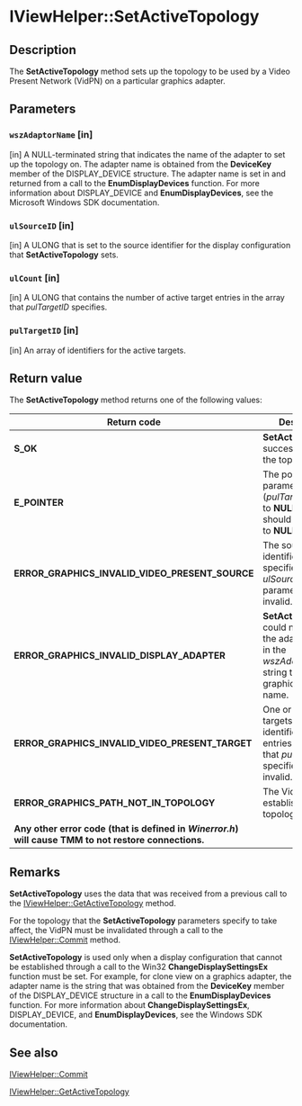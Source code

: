 # IViewHelper::SetActiveTopology

## Description

The **SetActiveTopology** method sets up the topology to be used by a Video Present Network (VidPN) on a particular graphics adapter.

## Parameters

### `wszAdaptorName` [in]

[in] A NULL-terminated string that indicates the name of the adapter to set up the topology on. The adapter name is obtained from the **DeviceKey** member of the DISPLAY_DEVICE structure. The adapter name is set in and returned from a call to the **EnumDisplayDevices** function. For more information about DISPLAY_DEVICE and **EnumDisplayDevices**, see the Microsoft Windows SDK documentation.

### `ulSourceID` [in]

[in] A ULONG that is set to the source identifier for the display configuration that **SetActiveTopology** sets.

### `ulCount` [in]

[in] A ULONG that contains the number of active target entries in the array that *pulTargetID* specifies.

### `pulTargetID` [in]

[in] An array of identifiers for the active targets.

## Return value

The **SetActiveTopology** method returns one of the following values:

| Return code | Description |
| --- | --- |
| **S_OK** | **SetActiveTopology** successfully set up the topology. |
| **E_POINTER** | The pointer parameter (*pulTargetID*) is set to **NULL** when it should not be set to **NULL**. |
| **ERROR_GRAPHICS_INVALID_VIDEO_PRESENT_SOURCE** | The source identifier that is specified in the *ulSourceID* parameter is invalid. |
| **ERROR_GRAPHICS_INVALID_DISPLAY_ADAPTER** | **SetActiveTopology** could not match the adapter name in the *wszAdaptorName* string to an existing graphics adapter's name. |
| **ERROR_GRAPHICS_INVALID_VIDEO_PRESENT_TARGET** | One or more of the targets that are identified by the entries in the array that *pulTargetID* specifies are invalid. |
| **ERROR_GRAPHICS_PATH_NOT_IN_TOPOLOGY** | The VidPN cannot establish the topology. |
| **Any other error code (that is defined in *Winerror.h*) will cause TMM to not restore connections.** |  |

## Remarks

**SetActiveTopology** uses the data that was received from a previous call to the [IViewHelper::GetActiveTopology](https://learn.microsoft.com/previous-versions/windows/hardware/drivers/ff568169(v=vs.85)) method.

For the topology that the **SetActiveTopology** parameters specify to take affect, the VidPN must be invalidated through a call to the [IViewHelper::Commit](https://learn.microsoft.com/previous-versions/windows/hardware/drivers/ff568167(v=vs.85)) method.

**SetActiveTopology** is used only when a display configuration that cannot be established through a call to the Win32 **ChangeDisplaySettingsEx** function must be set. For example, for clone view on a graphics adapter, the adapter name is the string that was obtained from the **DeviceKey** member of the DISPLAY_DEVICE structure in a call to the **EnumDisplayDevices** function. For more information about **ChangeDisplaySettingsEx**, DISPLAY_DEVICE, and **EnumDisplayDevices**, see the Windows SDK documentation.

## See also

[IViewHelper::Commit](https://learn.microsoft.com/previous-versions/windows/hardware/drivers/ff568167(v=vs.85))

[IViewHelper::GetActiveTopology](https://learn.microsoft.com/previous-versions/windows/hardware/drivers/ff568169(v=vs.85))